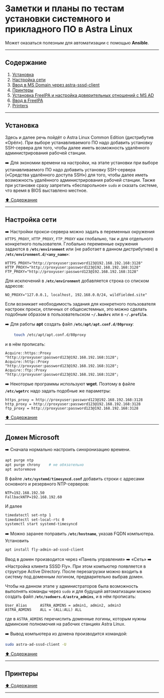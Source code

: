 # Заметки и планы по тестам установки системного и прикладного ПО в Astra Linux #

Может оказаться полезным для автоматизации с помощью **Ansible**.

----

## Содержание ##

1. [Установка](#установка)    
2. [Настройка сети](#настройка-сети)    
3. [Ввод в MS Domain через astra-sssd-client](#домен-microsoft)    
4. [Принтеры](#принтеры)    
5. [Установка FreeIPA и настройка доверительных отношений с MS AD]()    
6. [Ввод в FreeIPA]()    
7. [Printers]()    

----

## Установка ##

Здесь и далее речь пойдёт о Astra Linux Common Edition (дистрибутив
&laquo;Орёл&raquo;). При выборе устанавливаемого ПО надо добавить установку
SSH-сервера для того, чтобы далее иметь возможность удалённого администрирования
рабочей станции.

:arrow_right: Для экономии времени на настройки, на этапе установки при выборе
устанавливаемого ПО надо добавить установку SSH-сервера (&laquo;Средства удалённого
доступа SSH&raquo;) для того, чтобы далее иметь возможность удалённого
администрирования рабочей станции. Также при установке сразу запретить
&laquo;беспарольное&raquo; `sudo` и сказать системе, что время в BIOS выставлено
местное.

[:arrow_up: Содержание](#содержание)

----

## Настройка сети ##

:arrow_right: Настройки прокси-сервера можно задать в переменных окружения
`HTTPS_PROXY`, `HTTP_PROXY`, `FTP_PROXY` как глобально, так и для отдельного
конкретного пользователя. Глобально переменные окружения задаются в
**`/etc/environment`** или (не работает в данном дистрибутиве) в
**`/etc/environment.d/<any_name>`**:

```text
HTTPS_PROXY="http://proxyuser:password123@192.168.192.168:3128"
HTTP_PROXY="http://proxyuser:password123@192.168.192.168:3128"
FTP_PROXY="http://proxyuser:password123@192.168.192.168:3128"
```

Для исключений в **`/etc/environment`** добавляется строка со списком адресов:

```text
NO_PROXY="127.0.0.1, localhost, 192.168.0.0/24, wildfielded.site"
```

Если возникает необходимость задания для конкретного пользователя настроек
прокси, отличных от общесистемных, это можно сделать подобным образом в
пользовательском **`~/.bashrc`** или в **`~/.profile`**.

:arrow_right: Для работы **apt** создать файл **`/etc/apt/apt.conf.d/80proxy`**:

```bash
    touch /etc/apt/apt.conf.d/80proxy
```

и в нём прописать:

```text
Acquire::https::Proxy "http://proxyuser:password123@192.168.192.168:3128";
Acquire::http::Proxy "http://proxyuser:password123@192.168.192.168:3128";
Acquire::ftp::Proxy "http://proxyuser:password123@192.168.192.168:3128";
```

:arrow_right: Некоторые программы используют **wget**. Поэтому в файле
**`/etc/wgetrc`** надо задать подобные же параметры:

```text
https_proxy = http://proxyuser:password123@192.168.192.168:3128
http_proxy = http://proxyuser:password123@192.168.192.168:3128
ftp_proxy = http://proxyuser:password123@192.168.192.168:3128
```

[:arrow_up: Содержание](#содержание)

----

## Домен Microsoft ##

:arrow_right: Сначала нормально настроить синхронизацию времени.

```bash
apt purge ntp
apt purge chrony    # не обязательно
apt autoremove
```

В файле **`/etc/systemd/timesyncd.conf`** добавить строки с адресами основного и
резервного NTP-серверов:

```text
NTP=192.168.192.50
FallbackNTP=192.168.192.60
```

И далее

```bash
timedatectl set-ntp 1
timedatectl set-local-rtc 0
systemctl start systemd-timesyncd
```

:arrow_right: Можно заранее поправить **`/etc/hostname`**, указав FQDN
компьютера. Установить

```bash
apt install fly-admin-ad-sssd-client
```

Ввод в домен производится через &laquo;Панель управления&raquo; :arrow_right:
&laquo;Сеть&raquo; :arrow_right: &laquo;Настройка клиента SSSD Fly&raquo;. При
этом компьютер появляется в структуре Active Directory. После перезагрузки можно
входить в систему под доменным логином, предварительно выбрав домен.

Чтобы на данном этапе у администраторов была возможность выполнять команды через
`sudo` и для будущей автоматизации можно создать файл
**`/etc/sudoers.d/astra_admins`**, и в нём прописать:

```text
User_Alias      ASTRA_ADMINS = admin1, admin2, admin3
ASTRA_ADMINS    ALL = (ALL:ALL) ALL
```

где в `ASTRA_ADMINS` перечислить доменные логины, которым нужны админские
полномочия на рабочих станциях Astra Linux.

:arrow_right: Вывод компьютера из домена производится командой:

```bash
sudo astra-ad-sssd-client -U
```

[:arrow_up: Содержание](#содержание)

----

## Принтеры ##

[:arrow_up: Содержание](#содержание)

----
